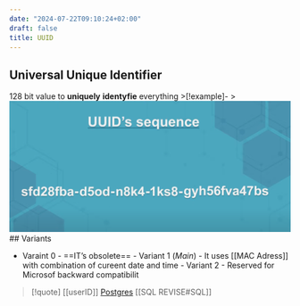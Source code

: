 ```yaml
---
date: "2024-07-22T09:10:24+02:00"
draft: false
title: UUID
---
```


## Universal Unique Identifier

128 bit value to **uniquely** **identyfie** everything \>\[!example\]-
\>![UUIDSequence_visual.png](/static/UUIDSequence_visual.png) ## Variants
- Varaint 0 - ==IT’s obsolete== - Variant 1 (*Main*) - It uses \[\[MAC
Adress\]\] with combination of cureent date and time - Variant 2 -
Reserved for Microsof backward compatibilit

> \[!quote\] \[\[userID\]\]
> [Postgres](/Metasploit_Framework/Postgres) \[\[SQL
> REVISE#SQL\]\]
